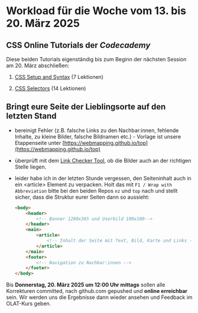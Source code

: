 # Workload für die Woche vom 13. bis 20. März 2025

## CSS Online Tutorials der *Codecademy*

Diese beiden Tutorials eigenständig bis zum Beginn der nächsten Session am 20. März abschließen:

1. [CSS Setup and Syntax](https://www.codecademy.com/courses/learn-css/lessons/learn-css-setup-and-syntax) (7 Lektionen)

2. [CSS Selectors](https://www.codecademy.com/courses/learn-css/lessons/learn-css-selectors) (14 Lektionen)

## Bringt eure Seite der Lieblingsorte auf den letzten Stand

- bereinigt Fehler (z.B. falsche Links zu den Nachbar:innen, fehlende Inhalte, zu kleine Bilder, falsche Bildnamen etc.) - Vorlage ist unsere Etappenseite unter [https://webmapping.github.io/top](https://webmapping.github.io/top)
- überprüft mit dem [Link Checker Tool](https://webmapping.github.io/linkchecker), ob die Bilder auch an der richtigen Stelle liegen.
- leider habe ich in der letzten Stunde vergessen, den Seiteninhalt auch in ein &lt;article> Element zu verpacken. Holt das mit `F1 / Wrap with Abbreviation` bitte bei den beiden Repos `nz` und `top` nach und stellt sicher, dass die Struktur eurer Seiten dann so aussieht:

    ```html
    <body>
        <header>
            <!-- Banner 1280x365 und Userbild 100x100-->
        </header>
        <main>
            <article>
                <!-- Inhalt der Seite mit Text, Bild, Karte und Links -->
            </article>
        </main>
        <footer>
            <!-- Navigation zu Nachbar:innen -->
        </footer>
    </body>
    ```

Bis **Donnerstag, 20. März 2025 um 12:00 Uhr mittags** sollen alle Korrekturen committed, nach github.com gepushed und **online erreichbar** sein. Wir werden uns die Ergebnisse dann wieder ansehen und Feedback im OLAT-Kurs geben.
